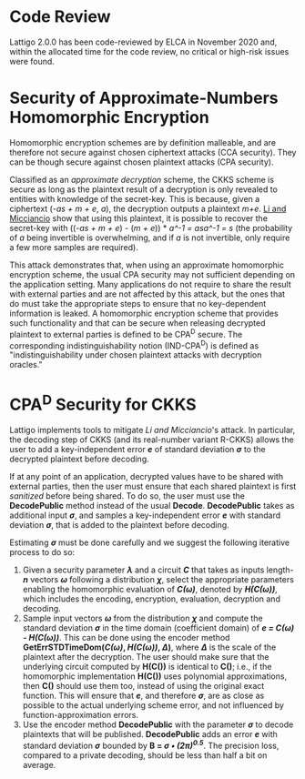 # Code Review
Lattigo 2.0.0 has been code-reviewed by ELCA in November 2020 and, within the allocated time for the code review, no critical or high-risk issues were found.

# Security of Approximate-Numbers Homomorphic Encryption
Homomorphic encryption schemes are by definition malleable, and are therefore not secure against chosen ciphertext attacks (CCA security). They can be though secure against chosen plaintext attacks (CPA security).

Classified as an _approximate decryption_ scheme, the CKKS scheme is secure as long as the plaintext result of a decryption is only revealed to entities with knowledge of the secret-key. This is because, given a ciphertext (_-as + m + e_, _a_), the decryption outputs a plaintext _m+e_. [Li and Micciancio](https://eprint.iacr.org/2020/1533) show that using this plaintext, it is possible to recover the secret-key with ((_-as + m + e_) - (_m + e_)) * _a^-1 = asa^-1 = s_ (the probability of _a_ being invertible is overwhelming, and if _a_ is not invertible, only require a few more samples are required).

This attack demonstrates that, when using an approximate homomorphic encryption scheme, the usual CPA security may not sufficient depending on the application setting. Many applications do not require to share the result with external parties and are not affected by this attack, but the ones that do must take the appropriate steps to ensure that no key-dependent information is leaked. A homomorphic encryption scheme that provides such functionality and that can be secure when releasing decrypted plaintext to external parties is defined to be CPA<sup>D</sup> secure. The corresponding indistinguishability notion (IND-CPA<sup>D</sup>) is defined as "indistinguishability under chosen plaintext attacks with decryption oracles."

# CPA<sup>D</sup> Security for CKKS
Lattigo implements tools to mitigate _Li and Micciancio_'s attack. In particular, the decoding step of CKKS (and its real-number variant R-CKKS) allows the user to add a key-independent error **_e_** of standard deviation **_σ_** to the decrypted plaintext before decoding.

If at any point of an application, decrypted values have to be shared with external parties, then the user must ensure that each shared plaintext is first _sanitized_ before being shared. To do so, the user must use the **DecodePublic** method instead of the usual **Decode**. **DecodePublic** takes as additional input **_σ_**, and samples a key-independent error **_e_** with standard deviation **_σ_**, that is added to the plaintext before decoding.

Estimating **_σ_** must be done carefully and we suggest the following iterative process to do so:
 1. Given a security parameter **_λ_** and a circuit **_C_** that takes as inputs length-**_n_** vectors **_ω_** following a distribution **_χ_**, select the appropriate parameters enabling the homomorphic evaluation of **_C(ω)_**, denoted by **_H(C(ω))_**, which includes the encoding, encryption, evaluation, decryption and decoding.
 2. Sample input vectors **_ω_** from the distribution **_χ_** and compute the standard deviation **_σ_** in the time domain (coefficient domain) of **_e = C(ω) - H(C(ω))_**. This can be done using the encoder method **GetErrSTDTimeDom(_C(ω)_, _H(C(ω))_, _Δ_)**, where **_Δ_** is the scale of the plaintext after the decryption. The user should make sure that the underlying circuit computed by **H(C())** is identical to **C()**; i.e., if the homomorphic implementation **H(C())** uses polynomial approximations, then **C()** should use them too, instead of using the original exact function. This will ensure that **_e_**, and therefore **_σ_**, are as close as possible to the actual underlying scheme error, and not influenced by function-approximation errors.
 3. Use the encoder method **DecodePublic** with the parameter **_σ_** to decode plaintexts that will be published. **DecodePublic** adds an error **_e_** with standard deviation **_σ_** bounded by **B = _σ • (2π)<sup>0.5</sup>_**. The precision loss, compared to a private decoding, should be less than half a bit on average.

